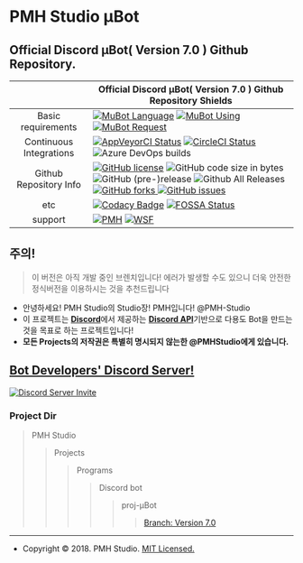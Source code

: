 PMH Studio μBot
================
Official Discord μBot( Version 7.0 ) Github Repository.
--------------------------------------------------------------

|  | Official Discord μBot( Version 7.0 ) Github Repository Shields |
|:-----------------------:|---------------------------------------------------------------------------------------------------------------------------------------------------------------------------------------------------------------------------------------------------------------------------------------------------------------------------------------------------------------------------------------------------------------------------------------------------------------------------------------------------------------------------------------------------------------------------------------------------------------------------------------------------------------------------------------------------------------------------------------------------|
| Basic requirements |  [![MuBot Language](https://img.shields.io/badge/language-javascript-F7DF1E.svg?logo=JavaScript)](https://www.javascript.com) [![MuBot Using](https://img.shields.io/badge/using-node.js-339933.svg?logo=Node.js)](https://nodejs.org) [![MuBot Request](https://img.shields.io/badge/request-discord.js-7289DA.svg?logo=Discord)](https://discord.js.org) |
| Continuous Integrations | [![AppVeyorCI Status](https://img.shields.io/appveyor/ci/PMHStudio/discordmubot.svg?logo=appveyor&logoColor=white&style=popout)](https://ci.appveyor.com/project/PMHStudio/discordmubot/branch/μBot-ver7) [![CircleCI Status](https://img.shields.io/circleci/project/github/PMHStudio/DiscordMuBot.svg?style=popout&logo=CircleCI&colorA=343434)](https://circleci.com/gh/PMHStudio/DiscordMuBot) ![Azure DevOps builds](https://img.shields.io/azure-devops/build/PMHStudio/e725b62a-99f6-4c6e-88bd-dc413da7a185/1/μBot-ver7.svg?logo=microsoft&logoColor=white&style=popout) |
| Github Repository Info | [![GitHub license](https://img.shields.io/github/license/PMHStudio/DiscordMuBot.svg?logo=Github&style=popout&logoColor=white)](https://github.com/PMHStudio/DiscordMuBot/blob/%CE%BCBot-ver7/LICENSE) ![GitHub code size in bytes](https://img.shields.io/github/languages/code-size/PMHStudio/DiscordMuBot.svg?logo=Github&style=popout&logoColor=white) ![GitHub (pre-)release](https://img.shields.io/github/release/PMHStudio/DiscordMuBot/all.svg?logo=Github&style=popout&logoColor=white) ![Github All Releases](https://img.shields.io/github/downloads/PMHStudio/DiscordMuBot/total.svg?logo=Github&style=popout&logoColor=white)[ ![GitHub forks](https://img.shields.io/github/forks/PMHStudio/DiscordMuBot.svg?logo=Github&style=popout&logoColor=white)](https://github.com/PMHStudio/DiscordMuBot/network)[ ![GitHub issues](https://img.shields.io/github/issues/PMHStudio/DiscordMuBot.svg?logo=Github&style=popout&logoColor=white)](https://github.com/PMHStudio/DiscordMuBot/issues) |
| etc | [![Codacy Badge](https://api.codacy.com/project/badge/Grade/6e6865679220427c8504e6ae63d1a0ad)](https://www.codacy.com/app/kok4575/DiscordMuBot?utm_source=github.com&amp;utm_medium=referral&amp;utm_content=PMHStudio/DiscordMuBot&amp;utm_campaign=Badge_Grade) [![FOSSA Status](https://app.fossa.io/api/projects/git%2Bgithub.com%2FPMHStudio%2FDiscordMuBot.svg?type=shield)](https://app.fossa.io/projects/git%2Bgithub.com%2FPMHStudio%2FDiscordMuBot?ref=badge_shield) |
| support | [![PMH](https://img.shields.io/badge/PMHStudio-PMH-7289DA.svg?logo=discord&style=popout)](https://discord.gg/AaQ3VFH) [![WSF](https://img.shields.io/badge/PMHStudio-WSF-7289DA.svg?logo=discord&style=popout)](https://discord.gg/AcDj8U6) |

## 주의!
> 이 버전은 아직 개발 중인 브렌치입니다! 에러가 발생할 수도 있으니 더욱 안전한 정식버전을 이용하시는 것을 추천드립니다

- 안녕하세요! PMH Studio의 Studio장! PMH입니다! @PMH-Studio
- 이 프로젝트는 [**Discord**](https://discordapp.com)에서 제공하는 [**Discord API**](https://discordapp.com/developers)기반으로 다용도 Bot을 만드는것을 목표로 하는 프로젝트입니다!
- **모든 Projects의 저작권은 특별히 명시되지 않는한 @PMHStudio에게 있습니다.**

## [**Bot Developers' Discord Server!**](https://discord.gg/5cEQQxc)
[![Discord Server Invite](https://discordapp.com/api/guilds/458629337264947221/widget.png?style=banner3)](https://discord.gg/5cEQQxc)

### Project Dir
> PMH Studio
>> Projects
>>> Programs
>>>> Discord bot
>>>>> proj-μBot
>>>>>> [Branch: Version 7.0](https://github.com/PMHStudio/DiscordMuBot/branches)


--------------------------------------------------------------------------------------


- Copyright &copy; 2018. PMH Studio. [MIT Licensed.](https://github.com/PMHStudio/DiscordMuBot/blob/%CE%BCBot-ver7/LICENSE)
